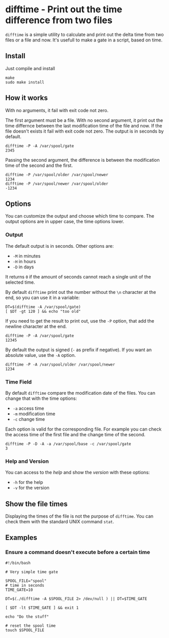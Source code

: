 # difftime - Print out the time difference from two files
`difftime` is a simple utility to calculate and print out the delta time from
two files or a file and now. It's usefull to make a gate in a script, based on
time.

## Install
Just compile and install
```
make
sudo make install
```

## How it works
With no arguments, it fail with exit code not zero.

The first argument must be a file. With no second argument, it print out the
time differnce between the last modification time of the file and now. 
If the file doesn't exists it fail with exit code not zero.
The output is in seconds by default.

```
difftime -P -A /var/spool/gate
2345
```
 
Passing the second argument, the difference is between the modification time of
the second and the first.

```
difftime -P /var/spool/older /var/spool/newer
1234
difftime -P /var/spool/newer /var/spool/older
-1234
```

## Options
You can customize the output and choose which time to compare.
The output options are in upper case, the time options lower.

### Output
The default output is in seconds. Other options are:
- `-M` in minutes
- `-H` in hours
- `-D` in days

It returns `0` if the amount of seconds cannot reach a single unit of the
selected time.

By default `difftime` print out the number without the `\n` character at the
end, so you can use it in a variable:
```
DT=$(difftime -A /var/spool/gate) 
[ $DT -gt 120 ] && echo "too old"
```
If you need to get the result to print out, use the `-P` option, that add the
newline character at the end.
```
difftime -P -A /var/spool/gate
12345
```

By default the output is signed (`-` as prefix if negative). If you want an absolute
value, use the `-A` option.
```
difftime -P -A /var/spool/older /var/spool/newer
1234
```

### Time Field
By default `difftime` compare the modification date of the files.
You can change that with the time options:
- `-a` access time
- `-m` modification time
- `-c` change time

Each option is valid for the corresponding file. For example you can check the
access time of the first file and the change time of the second.
```
difftime -P -D -A -a /var/spool/base -c /var/spool/gate
3
```

### Help and Version
You can access to the *help* and show the *version* with these options:
- `-h` for the help
- `-v` for the version

## Show the file times
Displaying the times of the file is not the purpose of `difftime`. You can
check them with the standard UNIX command `stat`.

## Examples

### Ensure a command doesn't execute before a certain time
```
#!/bin/bash

# Very simple time gate

SPOOL_FILE="spool"
# time in seconds
TIME_GATE=10

DT=$(./difftime -A $SPOOL_FILE 2> /dev/null ) || DT=$TIME_GATE

[ $DT -lt $TIME_GATE ] && exit 1

echo "Do the stuff"

# reset the spool time
touch $SPOOL_FILE
```
